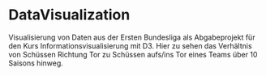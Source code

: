 # DataVisualization

Visualisierung von Daten aus der Ersten Bundesliga als Abgabeprojekt für den Kurs Informationsvisualisierung mit D3.
Hier zu sehen das Verhältnis von Schüssen Richtung Tor zu Schüssen aufs/ins Tor eines Teams über 10 Saisons hinweg.
